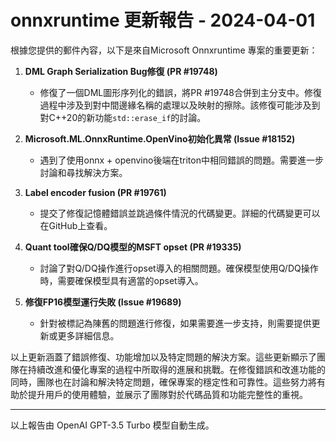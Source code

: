 # onnxruntime 更新報告 - 2024-04-01

根據您提供的郵件內容，以下是來自Microsoft Onnxruntime 專案的重要更新：



1. **DML Graph Serialization Bug修復 (PR #19748)**

   - 修復了一個DML圖形序列化的錯誤，將PR #19748合併到主分支中。修復過程中涉及到對中間邊緣名稱的處理以及映射的擦除。該修復可能涉及到對C++20的新功能`std::erase_if`的討論。



2. **Microsoft.ML.OnnxRuntime.OpenVino初始化異常 (Issue #18152)**

   - 遇到了使用onnx + openvino後端在triton中相同錯誤的問題。需要進一步討論和尋找解決方案。



3. **Label encoder fusion (PR #19761)**

   - 提交了修復記憶體錯誤並跳過條件情況的代碼變更。詳細的代碼變更可以在GitHub上查看。



4. **Quant tool確保Q/DQ模型的MSFT opset (PR #19335)**

   - 討論了對Q/DQ操作進行opset導入的相關問題。確保模型使用Q/DQ操作時，需要確保模型具有適當的opset導入。



5. **修復FP16模型運行失敗 (Issue #19689)**

   - 針對被標記為陳舊的問題進行修復，如果需要進一步支持，則需要提供更新或更多詳細信息。



以上更新涵蓋了錯誤修復、功能增加以及特定問題的解決方案。這些更新顯示了團隊在持續改進和優化專案的過程中所取得的進展和挑戰。在修復錯誤和改進功能的同時，團隊也在討論和解決特定問題，確保專案的穩定性和可靠性。這些努力將有助於提升用戶的使用體驗，並展示了團隊對於代碼品質和功能完整性的重視。



---



以上報告由 OpenAI GPT-3.5 Turbo 模型自動生成。